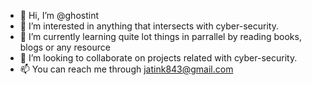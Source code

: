 - 👋 Hi, I’m @ghostint
- 👀 I’m interested in anything that intersects with cyber-security.
- 🌱 I’m currently learning quite lot things in parrallel by reading books, blogs or any resource 
- 💞️ I’m looking to collaborate on projects related with cyber-security.
- 📫 You can reach me through jatink843@gmail.com

<!---
ghostint/ghostint is a ✨ special ✨ repository because its `README.md` (this file) appears on your GitHub profile.
You can click the Preview link to take a look at your changes.
--->
